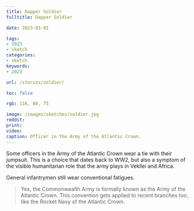 ```yaml
---
title: Dapper Soldier
fulltitle: Dapper Soldier

date: 2023-03-01

tags:
- 2023
- sketch
categories:
- sketch
keywords:
- 2023

url: /stories/soldier/

toc: false

rgb: 116, 80, 75

image: /images/sketches/soldier.jpg
reddit:
print:
video:
caption: Officer in the Army of the Atlantic Crown.
---
```

Some officers in the Army of the Atlantic Crown wear a tie with their jumpsuit. This is a choice that dates back to WW2, but also a symptom of the visible humanitarian role that the army plays in Vekllei and Africa.

General infantrymen still wear conventional fatigues.

> Yes, the Commonwealth Army is formally known as the Army of the Atlantic Crown. This convention gets applied to recent branches too, like the Rocket Navy of the Atlantic Crown.